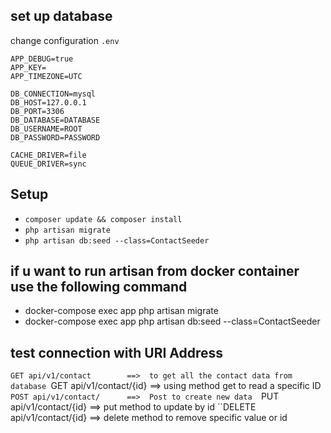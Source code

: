  ## set up database
 change configuration `.env`

 ```APP_ENV=local
APP_DEBUG=true
APP_KEY=
APP_TIMEZONE=UTC

DB_CONNECTION=mysql
DB_HOST=127.0.0.1
DB_PORT=3306
DB_DATABASE=DATABASE
DB_USERNAME=ROOT
DB_PASSWORD=PASSWORD

CACHE_DRIVER=file
QUEUE_DRIVER=sync  
```

## Setup
- `composer update && composer install`
- `php artisan migrate`
- `php artisan db:seed --class=ContactSeeder`

## if u want to run artisan from docker container use the following command

- docker-compose exec app php artisan migrate
- docker-compose exec app php artisan db:seed --class=ContactSeeder

## test connection with URI Address 

``GET api/v1/contact 		==>  to get all the contact data from database
``GET api/v1/contact/{id} 	==>  using method get to read a specific ID 
``POST api/v1/contact/		==>  Post to create new data 
``PUT api/v1/contact/{id}	==>  put method to update by id 
``DELETE api/v1/contact/{id}    ==>  delete method to remove specific value or id 
